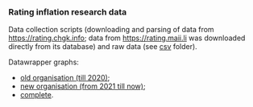 ### Rating inflation research data
Data collection scripts (downloading and parsing of data from https://rating.chgk.info; data from https://rating.maii.li was downloaded directly from its database) and raw data (see [csv](/csv) folder).

Datawrapper graphs: 
* [old organisation (till 2020)](https://datawrapper.dwcdn.net/3Fcxq/1/);
* [new organisation (from 2021 till now)](https://datawrapper.dwcdn.net/3gm95/1/);
* [complete](https://datawrapper.dwcdn.net/fINdw/1/).
